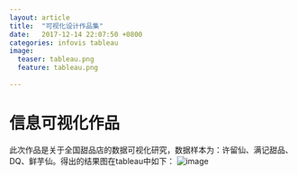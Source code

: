 ```yaml
---
layout: article
title:  "可视化设计作品集"
date:   2017-12-14 22:07:50 +0800
categories: infovis tableau
image:
  teaser: tableau.png
  feature: tableau.png
  
---
```


# 信息可视化作品
此次作品是关于全国甜品店的数据可视化研究，数据样本为：许留仙、满记甜品、DQ、鲜芋仙。得出的结果图在tableau中如下：
![image](http://q3466141541.github.io/images/tableau.png)

